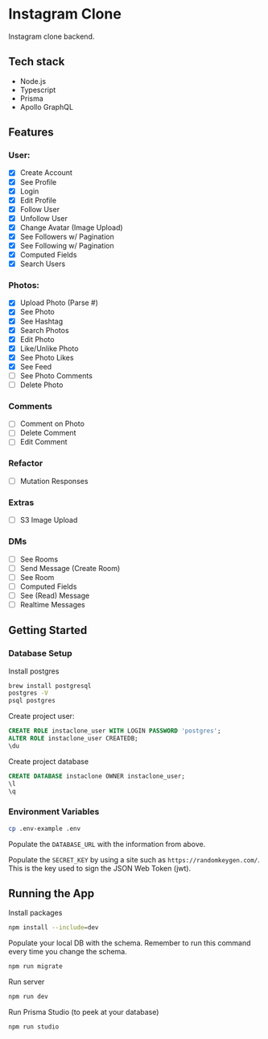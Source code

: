 # Instagram Clone

Instagram clone backend.

## Tech stack

- Node.js
- Typescript
- Prisma
- Apollo GraphQL

## Features

### User:

- [x] Create Account
- [x] See Profile
- [x] Login
- [x] Edit Profile
- [x] Follow User
- [x] Unfollow User
- [x] Change Avatar (Image Upload)
- [x] See Followers w/ Pagination
- [x] See Following w/ Pagination
- [x] Computed Fields
- [x] Search Users

### Photos:

- [x] Upload Photo (Parse #)
- [x] See Photo
- [x] See Hashtag
- [x] Search Photos
- [x] Edit Photo
- [x] Like/Unlike Photo
- [x] See Photo Likes
- [x] See Feed
- [ ] See Photo Comments
- [ ] Delete Photo

### Comments

- [ ] Comment on Photo
- [ ] Delete Comment
- [ ] Edit Comment

### Refactor

- [ ] Mutation Responses

### Extras

- [ ] S3 Image Upload

### DMs

- [ ] See Rooms
- [ ] Send Message (Create Room)
- [ ] See Room
- [ ] Computed Fields
- [ ] See (Read) Message
- [ ] Realtime Messages

## Getting Started

### Database Setup

Install postgres

```bash
brew install postgresql
postgres -V
psql postgres
```

Create project user:

```sql
CREATE ROLE instaclone_user WITH LOGIN PASSWORD 'postgres';
ALTER ROLE instaclone_user CREATEDB;
\du
```

Create project database

```sql
CREATE DATABASE instaclone OWNER instaclone_user;
\l
\q
```

### Environment Variables

```bash
cp .env-example .env
```

Populate the `DATABASE_URL` with the information from above.

Populate the `SECRET_KEY` by using a site such as `https://randomkeygen.com/`. This is the key used to sign the JSON Web Token (jwt).

## Running the App

Install packages

```bash
npm install --include=dev
```

Populate your local DB with the schema. Remember to run this command every time you change the schema.

```bash
npm run migrate
```

Run server

```bash
npm run dev
```

Run Prisma Studio (to peek at your database)

```bash
npm run studio
```
